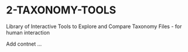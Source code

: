 # 2-TAXONOMY-TOOLS
Library of Interactive Tools to Explore and Compare Taxonomy Files - for human interaction


Add contnet ...
